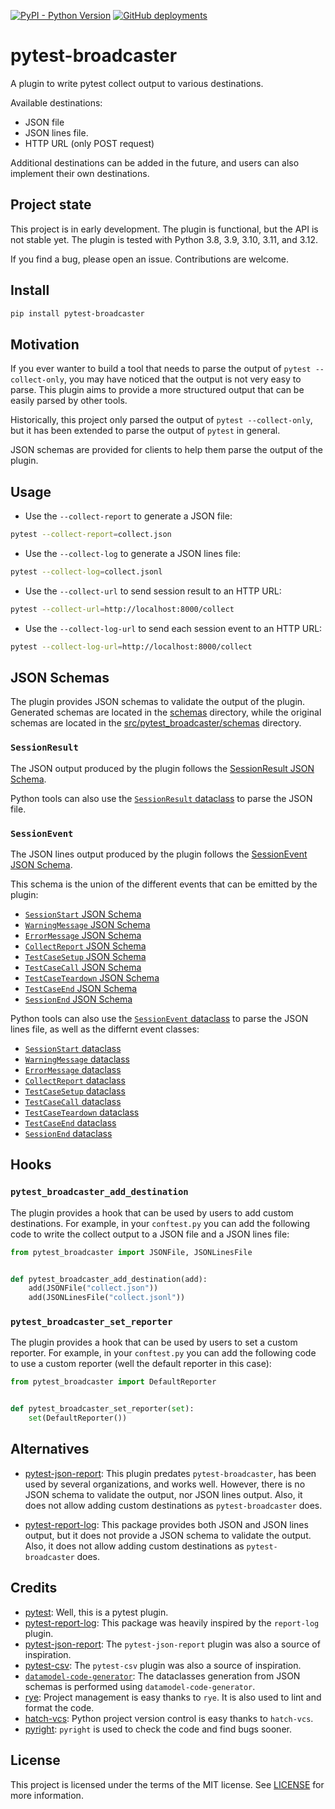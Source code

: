 [![PyPI - Python Version](https://img.shields.io/pypi/pyversions/pytest-broadcaster)](https://pypi.org/project/pytest-broadcaster)
[![GitHub deployments](https://img.shields.io/github/deployments/charbonnierg/pytest-broadcaster/github-pages?label=documentation&link=https%3A%2F%2Fcharbonnierg.github.io%2Fpytest-broadcaster)](https://charbonnierg.github.io/pytest-broadcaster)

# pytest-broadcaster

A plugin to write pytest collect output to various destinations.

Available destinations:

- JSON file
- JSON lines file.
- HTTP URL (only POST request)

Additional destinations can be added in the future, and users can also implement their own destinations.

## Project state

This project is in early development. The plugin is functional, but the API is not stable yet. The plugin is tested with Python 3.8, 3.9, 3.10, 3.11, and 3.12.

If you find a bug, please open an issue. Contributions are welcome.

## Install

```bash
pip install pytest-broadcaster
```

## Motivation

If you ever wanter to build a tool that needs to parse the output of `pytest --collect-only`, you may have noticed that the output is not very easy to parse. This plugin aims to provide a more structured output that can be easily parsed by other tools.

Historically, this project only parsed the output of `pytest --collect-only`, but it has been extended to parse the output of `pytest` in general.

JSON schemas are provided for clients to help them parse the output of the plugin.

## Usage

- Use the `--collect-report` to generate a JSON file:

```bash
pytest --collect-report=collect.json
```

- Use the `--collect-log` to generate a JSON lines file:

```bash
pytest --collect-log=collect.jsonl
```

- Use the `--collect-url` to send session result to an HTTP URL:

```bash
pytest --collect-url=http://localhost:8000/collect
```

- Use the `--collect-log-url` to send each session event to an HTTP URL:

```bash
pytest --collect-log-url=http://localhost:8000/collect
```

## JSON Schemas

The plugin provides JSON schemas to validate the output of the plugin. Generated schemas are located in the [schemas](./schemas/) directory, while the original schemas are located in the [src/pytest_broadcaster/schemas](./src/pytest_broadcaster/schemas) directory.

### `SessionResult`

The JSON output produced by the plugin follows the [SessionResult JSON Schema](https://github.com/charbonnierg/pytest-broadcaster/tree/main/schemas/session_result.json).

Python tools can also use the [`SessionResult` dataclass](https://github.com/charbonnierg/pytest-broadcaster/tree/main/src/pytest_broadcaster/models/session_result.py) to parse the JSON file.


### `SessionEvent`

The JSON lines output produced by the plugin follows the [SessionEvent JSON Schema](https://github.com/charbonnierg/pytest-broadcaster/tree/main/schemas/session_event.json).

This schema is the union of the different events that can be emitted by the plugin:

- [`SessionStart` JSON Schema](https://github.com/charbonnierg/pytest-broadcaster/tree/main/schemas/session_start.json)
- [`WarningMessage` JSON Schema](https://github.com/charbonnierg/pytest-broadcaster/tree/main/schemas/warning_message.json)
- [`ErrorMessage` JSON Schema](https://github.com/charbonnierg/pytest-broadcaster/tree/main/schemas/error_message.json)
- [`CollectReport` JSON Schema](https://github.com/charbonnierg/pytest-broadcaster/tree/main/schemas/collect_report.json)
- [`TestCaseSetup` JSON Schema](https://github.com/charbonnierg/pytest-broadcaster/tree/main/schemas/test_case_setup.json)
- [`TestCaseCall` JSON Schema](https://github.com/charbonnierg/pytest-broadcaster/tree/main/schemas/test_case_call.json)
- [`TestCaseTeardown` JSON Schema](https://github.com/charbonnierg/pytest-broadcaster/tree/main/schemas/test_case_teardown.json)
- [`TestCaseEnd` JSON Schema](https://github.com/charbonnierg/pytest-broadcaster/tree/main/schemas/test_case_end.json)
- [`SessionEnd` JSON Schema](https://github.com/charbonnierg/pytest-broadcaster/tree/main/schemas/session_end.json)

Python tools can also use the [`SessionEvent` dataclass](https://github.com/charbonnierg/pytest-broadcaster/tree/main/src/pytest_broadcaster/models/session_event.py) to parse the JSON lines file, as well as the differnt event classes:

- [`SessionStart` dataclass](https://github.com/charbonnierg/pytest-broadcaster/tree/main/src/pytest_broadcaster/models/session_start.py)
- [`WarningMessage` dataclass](https://github.com/charbonnierg/pytest-broadcaster/tree/main/src/pytest_broadcaster/models/warning_message.py)
- [`ErrorMessage` dataclass](https://github.com/charbonnierg/pytest-broadcaster/tree/main/src/pytest_broadcaster/models/error_message.py)
- [`CollectReport` dataclass](https://github.com/charbonnierg/pytest-broadcaster/tree/main/src/pytest_broadcaster/models/collect_report.py)
- [`TestCaseSetup` dataclass](https://github.com/charbonnierg/pytest-broadcaster/tree/main/src/pytest_broadcaster/models/test_case_setup.py)
- [`TestCaseCall` dataclass](https://github.com/charbonnierg/pytest-broadcaster/tree/main/src/pytest_broadcaster/models/test_case_call.py)
- [`TestCaseTeardown` dataclass](https://github.com/charbonnierg/pytest-broadcaster/tree/main/src/pytest_broadcaster/models/test_case_teardown.py)
- [`TestCaseEnd` dataclass](https://github.com/charbonnierg/pytest-broadcaster/tree/main/src/pytest_broadcaster/models/test_case_end.py)
- [`SessionEnd` dataclass](https://github.com/charbonnierg/pytest-broadcaster/tree/main/src/pytest_broadcaster/models/session_end.py)

## Hooks

### `pytest_broadcaster_add_destination`

The plugin provides a hook that can be used by users to add custom destinations. For example, in your `conftest.py` you can add the following code to write the collect output to a JSON file and a JSON lines file:

```python
from pytest_broadcaster import JSONFile, JSONLinesFile


def pytest_broadcaster_add_destination(add):
    add(JSONFile("collect.json"))
    add(JSONLinesFile("collect.jsonl"))
```

### `pytest_broadcaster_set_reporter`

The plugin provides a hook that can be used by users to set a custom reporter. For example, in your `conftest.py` you can add the following code to use a custom reporter (well the default reporter in this case):

```python
from pytest_broadcaster import DefaultReporter


def pytest_broadcaster_set_reporter(set):
    set(DefaultReporter())
```

## Alternatives

- [pytest-json-report](https://github.com/numirias/pytest-json-report): This plugin predates `pytest-broadcaster`, has been used by several organizations, and works well. However, there is no JSON schema to validate the output, nor JSON lines output. Also, it does not allow adding custom destinations as `pytest-broadcaster` does.

- [pytest-report-log](https://github.com/pytest-dev/pytest-reportlog): This package provides both JSON and JSON lines output, but it does not provide a JSON schema to validate the output. Also, it does not allow adding custom destinations as `pytest-broadcaster` does.

## Credits

- [pytest](https://docs.pytest.org/en/8.0.x/): Well, this is a pytest plugin.
- [pytest-report-log](https://github.com/pytest-dev/pytest-reportlog): This package was heavily inspired by the `report-log` plugin.
- [pytest-json-report](https://github.com/numirias/pytest-json-report): The `pytest-json-report` plugin was also a source of inspiration.
- [pytest-csv](https://github.com/nicoulaj/pytest-csv): The `pytest-csv` plugin was also a source of inspiration.
- [`datamodel-code-generator`](https://github.com/koxudaxi/datamodel-code-generator): The dataclasses generation from JSON schemas is performed using `datamodel-code-generator`.
- [rye](https://rye-up.com/): Project management is easy thanks to `rye`. It is also used to lint and format the code.
- [hatch-vcs](https://github.com/ofek/hatch-vcs): Python project version control is easy thanks to `hatch-vcs`.
- [pyright](https://github.com/microsoft/pyright): `pyright` is used to check the code and find bugs sooner.

## License

This project is licensed under the terms of the MIT license. See [LICENSE](./LICENSE) for more information.

